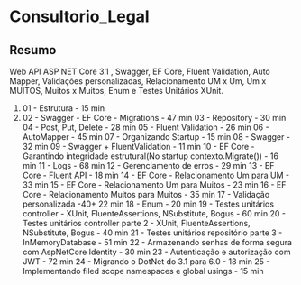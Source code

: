 # Consultorio_Legal

## Resumo
Web API ASP NET Core 3.1 , Swagger, EF Core, Fluent Validation, Auto Mapper, Validações personalizadas, Relacionamento UM x Um, Um x MUITOS, Muitos x Muitos, Enum e Testes Unitários XUnit. 

1. 01 - Estrutura - 15 min
1. 02 - Swagger - EF Core - Migrations - 47 min
03 - Repository - 30 min  
04 - Post, Put, Delete - 28 min
05 - Fluent Validation - 26 min
06 - AutoMapper - 45 min
07 - Organizando Startup - 15 min
08 - Swagger - 32 min
09 - Swagger + FluentValidation - 11 min
10 - EF Core - Garantindo integridade estrutural(No startup contexto.Migrate()) - 16 min
11 - Logs - 68 min
12 - Gerenciamento de erros - 29 min
13 - EF Core - Fluent API - 18 min
14 - EF Core - Relacionamento Um para UM - 33 min
15 - EF Core - Relacionamento Um para Muitos - 23 min
16 - EF Core - Relacionamento Muitos para Muitos - 35 min
17 - Validação personalizada -40+ 22 min
18 - Enum - 20 min
19 - Testes unitários controller - XUnit, FluenteAssertions, NSubstitute, Bogus - 60 min
20 - Testes unitários controller parte 2 - XUnit, FluenteAssertions, NSubstitute, Bogus - 40 min
21 - Testes unitários repositório parte 3 - InMemoryDatabase - 51 min
22 - Armazenando senhas de forma segura com AspNetCore Identity - 30 min
23 - Autenticação e autorização com JWT - 72 min
24 - Migrando o DotNet do 3.1 para 6.0 - 18 min
25 - Implementando filed scope namespaces e global usings - 15 min

